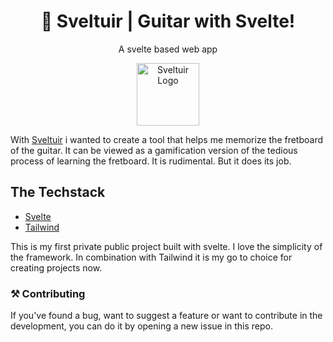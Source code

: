 <h1 align="center">🎸 Sveltuir | Guitar with Svelte!</h1>
<p align="center">A svelte based web app</p>

<p align="center">
  <img src="https://sveltuir.xyz/assets/sveltuirLogo.png"
       width="100px"
     alt="Sveltuir Logo"
  />
</p>



With [Sveltuir](https://sveltuir.xyz) i wanted to create a tool that helps me memorize the fretboard of the guitar. It can be viewed as a gamification version of the tedious process of learning the fretboard. It is rudimental. But it does its job. 


## The Techstack
- [Svelte](https://svelte.dev/)
- [Tailwind](https://tailwindcss.com/)

This is my first private public project built with svelte. I love the simplicity of the framework. In combination with Tailwind it is my go to choice for creating projects now. 

### ⚒ Contributing 
If you've found a bug, want to suggest a feature or want to contribute in the development, you can do it by opening a new issue in this repo.
